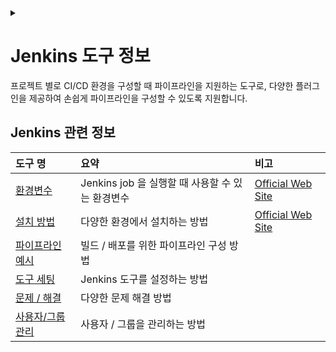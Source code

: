 <link rel="stylesheet" type="text/css" href="/css/header.css">
<link rel="stylesheet" type="text/css" href="/css/bootstrap/5.3.0-alpha1/bootstrap.css">
<div class="sticky-top bg-white pt-1 pb-2" id="header-div-max"></div>
<details id="display-none"><summary></summary>
  <script src="/js/header.js" defer="defer"></script>
  <script src="/js/table/numbering.js" defer="defer"></script>
  <script src="/js/bootstrap/5.3.0-alpha1/bootstrap.bundle.js" defer="defer"></script>
</details>

# Jenkins 도구 정보

프로젝트 별로 CI/CD 환경을 구성할 때 파이프라인을 지원하는 도구로, 다양한 플러그인을 제공하여 손쉽게 파이프라인을 구성할 수 있도록 지원합니다.

## Jenkins 관련 정보

| 도구 명 | 요약 | 비고 |
| :--- | :--- | :--- |
| [환경변수](./environments/ "https://max-jayee.github.io/software_tools/jenkins/environments") | Jenkins job 을 실행할 때 사용할 수 있는 환경변수 | [Official Web Site](https://wiki.jenkins.io/display/JENKINS/Building+a+software+project "https://wiki.jenkins.io/display/JENKINS/Building+a+software+project") |
| [설치 방법](./installation/ "https://max-jayee.github.io/software_tools/jenkins/installation") | 다양한 환경에서 설치하는 방법 | [Official Web Site](https://www.jenkins.io/doc/book/installing/ "https://www.jenkins.io/doc/book/installing/") |
| [파이프라인 예시](./pipelines/ "https://max-jayee.github.io/software_tools/jenkins/pipelines") | 빌드 / 배포를 위한 파이프라인 구성 방법 | |
| [도구 세팅](./settings/ "https://max-jayee.github.io/software_tools/jenkins/settings") | Jenkins 도구를 설정하는 방법 | |
| [문제 / 해결](./trouble_shootings/ "https://max-jayee.github.io/software_tools/jenkins/trouble_shootings") | 다양한 문제 해결 방법 | |
| [사용자/그룹 관리](./user_group/ "https://max-jayee.github.io/software_tools/jenkins/user_group") | 사용자 / 그룹을 관리하는 방법 | |
